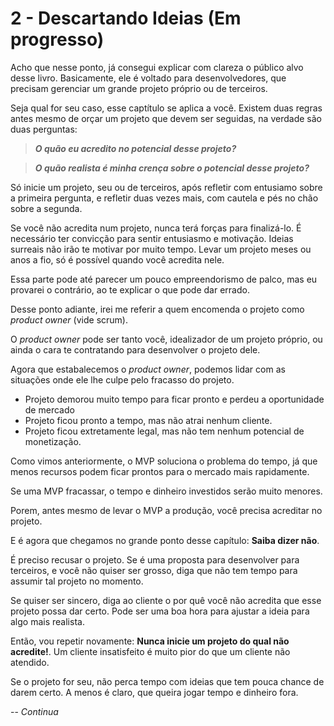 # 2 - Descartando Ideias (Em progresso)

Acho que nesse ponto, já consegui explicar com clareza o público alvo desse livro.
Basicamente, ele é voltado para desenvolvedores, que precisam gerenciar
um grande projeto próprio ou de terceiros.

Seja qual for seu caso, esse captítulo se aplica a você. Existem duas regras antes mesmo de orçar um projeto 
que devem ser seguidas, na verdade são duas perguntas:

> ***O quão eu acredito no potencial desse projeto?***

> ***O quão realista é minha crença sobre o potencial desse projeto?***

Só inicie um projeto, seu ou de terceiros, após refletir com entusiamo sobre a primeira pergunta, 
e refletir duas vezes mais, com cautela e pés no chão sobre a segunda.

Se você não acredita num projeto, nunca terá forças para finalizá-lo. É necessário ter convicção para
sentir entusiasmo e motivação. Ideias surreais não irão te motivar por muito tempo. Levar um projeto meses
ou anos a fio, só é possível quando você acredita nele.

Essa parte pode até parecer um pouco empreendorismo de palco, 
mas eu provarei o contrário, ao te explicar o que pode dar errado.

Desse ponto adiante, irei me referir a quem encomenda o projeto como *product owner* (vide scrum).

O *product owner* pode ser tanto você, idealizador de um projeto próprio, ou ainda o cara te contratando para desenvolver o projeto dele.

Agora que estabalecemos o *product owner*, podemos lidar com as situações onde ele lhe culpe pelo fracasso do projeto.

- Projeto demorou muito tempo para ficar pronto e perdeu a oportunidade de mercado
- Projeto ficou pronto a tempo, mas não atrai nenhum cliente.
- Projeto ficou extretamente legal, mas não tem nenhum potencial de monetização.

Como vimos anteriormente, o MVP soluciona o problema do tempo, já que menos
recursos podem ficar prontos para o mercado mais rapidamente.

Se uma MVP fracassar, o tempo e dinheiro investidos serão muito menores.

Porem, antes mesmo de levar o MVP a produção, você precisa acreditar no projeto.

E é agora que chegamos no grande ponto desse capítulo: **Saiba dizer não**.

É preciso recusar o projeto. Se é uma proposta para desenvolver para terceiros, e você não quiser ser grosso, 
diga que não tem tempo para assumir tal projeto no momento.

Se quiser ser sincero, diga ao cliente o por quê você não acredita que esse projeto possa dar certo. Pode ser uma boa hora
para ajustar a ideia para algo mais realista.

Então, vou repetir novamente: **Nunca inicie um projeto do qual não acredite!**. Um cliente insatisfeito é muito
pior do que um cliente não atendido.

Se o projeto for seu, não perca tempo com ideias que tem pouca chance de darem certo. A menos é claro,
que queira jogar tempo e dinheiro fora.

-- *Continua*